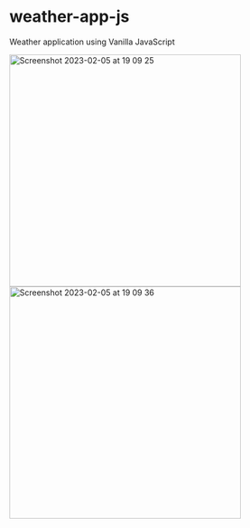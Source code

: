 # weather-app-js
Weather application using Vanilla JavaScript

<img width="410" alt="Screenshot 2023-02-05 at 19 09 25" src="https://user-images.githubusercontent.com/105141259/216813006-8c17abe3-e921-4e0d-ab1c-53919cee71ae.png"> <img width="410" alt="Screenshot 2023-02-05 at 19 09 36" src="https://user-images.githubusercontent.com/105141259/216813010-005df353-4fff-4768-bb64-debb210f9ca8.png">
